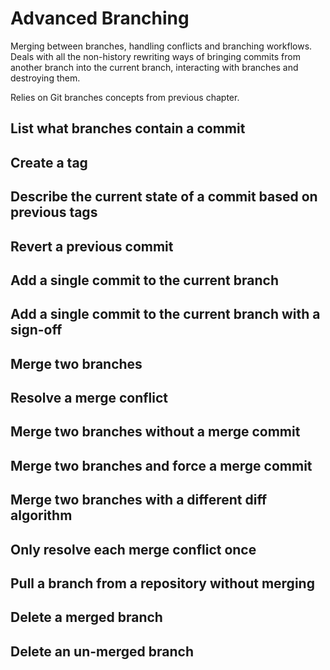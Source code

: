 # Advanced Branching
Merging between branches, handling conflicts and branching workflows. Deals with all the non-history rewriting ways of bringing commits from another branch into the current branch, interacting with branches and destroying them.

Relies on Git branches concepts from previous chapter.

## List what branches contain a commit

## Create a tag

## Describe the current state of a commit based on previous tags

## Revert a previous commit

## Add a single commit to the current branch

## Add a single commit to the current branch with a sign-off

## Merge two branches

## Resolve a merge conflict

## Merge two branches without a merge commit

## Merge two branches and force a merge commit

## Merge two branches with a different diff algorithm

## Only resolve each merge conflict once

## Pull a branch from a repository without merging

## Delete a merged branch

## Delete an un-merged branch
